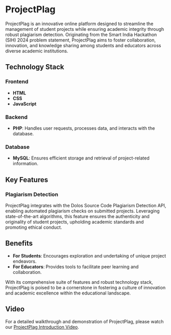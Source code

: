 # ProjectPlag

ProjectPlag is an innovative online platform designed to streamline the management of student projects while ensuring academic integrity through robust plagiarism detection. Originating from the Smart India Hackathon (SIH) 2024 problem statement, ProjectPlag aims to foster collaboration, innovation, and knowledge sharing among students and educators across diverse academic institutions.

## Technology Stack

### Frontend
- **HTML**
- **CSS**
- **JavaScript**

### Backend
- **PHP**: Handles user requests, processes data, and interacts with the database.

### Database
- **MySQL**: Ensures efficient storage and retrieval of project-related information.

## Key Features

### Plagiarism Detection
ProjectPlag integrates with the Dolos Source Code Plagiarism Detection API, enabling automated plagiarism checks on submitted projects. Leveraging state-of-the-art algorithms, this feature ensures the authenticity and originality of student projects, upholding academic standards and promoting ethical conduct.

## Benefits

- **For Students**: Encourages exploration and undertaking of unique project endeavors.
- **For Educators**: Provides tools to facilitate peer learning and collaboration.

With its comprehensive suite of features and robust technology stack, ProjectPlag is poised to be a cornerstone in fostering a culture of innovation and academic excellence within the educational landscape.

## Video

For a detailed walkthrough and demonstration of ProjectPlag, please watch our [ProjectPlag Introduction Video](URL_TO_YOUR_VIDEO).
